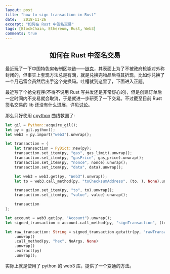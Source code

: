 ```yaml
---
layout: post
title: "how to sign transaction in Rust"
date:   2018-11-26
excerpt: "如何在 Rust 中签名交易"
tags: [BlockChain, Ethereum, Rust, Web3]
comments: true
---
```


<center><h2>如何在 Rust 中签名交易</h2></center>

<!--more-->



最近玩了一下中国特色~~实名制~~区块链——[链克](https://www.lianxiangcloud.com/coin/coin/)，其表面上为了不被政府枪毙对外称封闭的，但事实上套现方法总是有滴，就是兑换完物品后将其折现，比如你兑换了一个月迅雷会员然后出手这个兑换码。吐槽就到这里了，下面进入正题。



最近写了个抢兑程序(不得不说用 Rust 写并发还是非常舒心的)，但是创建订单后一定时间内不交易就会取消，于是就进一步研究了一下交易。不过截至目前 Rust 签名交易的 lib 还没有什么进展，详见[讨论](https://ethereum.stackexchange.com/questions/46490/how-to-sign-a-transaction-in-rust)。



那么只好使用 [cpython](https://github.com/dgrunwald/rust-cpython) 曲线救国了:

```rust
let gil = Python::acquire_gil();
let py = gil.python();
let web3 = py.import("web3").unwrap();

let transaction = {
    let transaction = PyDict::new(py);
    transaction.set_item(py, "gas", gas_limit).unwrap();
    transaction.set_item(py, "gasPrice", gas_price).unwrap();
    transaction.set_item(py, "nonce", nonce).unwrap();
    transaction.set_item(py, "data", data).unwrap();

    let web3 = web3.get(py, "Web3").unwrap();
    let to = web3.call_method(py, "toChecksumAddress", (to, ), None).unwrap();

    transaction.set_item(py, "to", to).unwrap();
    transaction.set_item(py, "value", value).unwrap();

    transaction
};

let account = web3.get(py, "Account").unwrap();
let signed_transaction = account.call_method(py, "signTransaction", (transaction, private_key), None).unwrap();

let raw_transaction: String = signed_transaction.getattr(py, "rawTransaction")
    .unwrap()
    .call_method(py, "hex", NoArgs, None)
    .unwrap()
    .extract(py)
    .unwrap();
```

实际上就是使用了 python 的 web3 库，提供了一个变通的方法。

